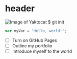 # header
![Image of Yaktocat](https://octodex.github.com/images/yaktocat.png)
$ git init
``` javascript
var myVar = "Hello, world!";
```
- [ ] Turn on GitHub Pages
- [ ] Outline my portfolio
- [ ] Introduce myself to the world
